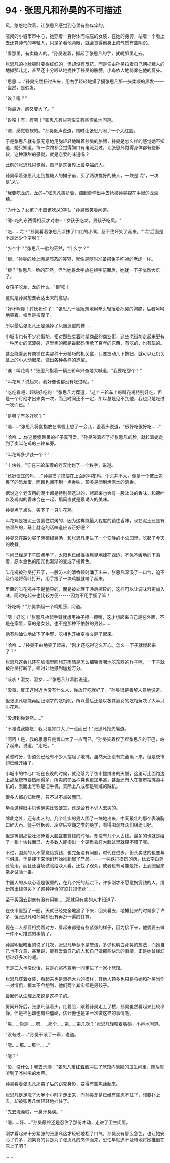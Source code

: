 <link rel="stylesheet" href="../styles/text.css" />
<h1>94 · 张思凡和孙昊的不可描述</h1>

风，悠悠地吹着，让张思凡感觉到心里有些痒痒的。

喧闹的小城市市中心，她穿着一身得体而端庄的女装，在她的身旁，站着一个看上去还算帅气的年轻人，只是多看他两眼，就会觉得他身上的气质有些阴沉。

"看那里，有卖糖人的。"孙昊说着，抓起了张思凡的手，就朝那里走去。

张思凡的小脸顿时变得红红的，但却没有反抗，而是任由孙昊拉着自己朝捏糖人的地摊那儿走，甚至还十分顺从地挽住了孙昊的胳膊，小鸟依人地倚靠在他的肩头。

"思思......"孙昊突然扭过头来，用右手轻轻地摸了摸张思凡那一头柔顺的黑发------当然，是假发。

"诶？嗯？"

"你最近，胸又变大了。"

"诶咳！有、有嘛！"张思凡有些喜悦又有些慌乱地问道。

"嗯，感觉软软的。"孙昊低声说道，顿时让张思凡闹了一个大红脸。

于是张思凡就有意无意地用胸轻轻地蹭着孙昊的胳膊，孙昊是怎么样的感觉她不知道，她只知道，每一次蹭都会觉得胸口有电流划过，让张思凡觉得身体都有些酥软，这种甜甜的感觉，就是恋爱的味道吗？

此刻的张思凡只觉得，自己是这世界上最幸福的人。

孙昊牵着张思凡走到捏糖人的摊子前，买了两块捏好的糖人，一块是'龙'，一块是'凤'。

"我要吃龙的，龙的\~"张思凡撒娇着，踮起脚伸出手去抢被孙昊捏在手里的龙型糖。

"为什么？女孩子不应该吃凤的吗。"孙昊微笑着问道。

"嗯\~吃的东西得相反才对啦\~！女孩子吃龙，男孩子吃凤。"

"吃......龙？"孙昊看着张思凡涂抹了口红的小嘴，忍不住坏笑了起来，"'龙'后面是不是还少个字啊？"

"少个字？"张思凡一脸的茫然，"什么字？"

"根。"孙昊的脸上满是邪恶的笑容，就像是随时准备把兔子吃掉的老虎一样。

"根？"张思凡一脸的茫然，但当她将龙字放在根字前面后，她就一下子恍然大悟了。

女孩子吃龙，龙的什么，'根'呗！

这就是孙昊想要表达出来的意思。

"好坏啊你！讨厌死你了！"张思凡一脸娇羞地用拳头轻捶着孙昊的胸膛，后者呵呵地笑着，权当是按摩了。

所以最后张思凡还是选择了凤凰造型的糖......

小城市也有不少老街坊，相对那些卖着时髦商品的商业街，这些老街坊走起来更有一种历史的沉淀感，这里卖的都是最起码传承了百年的东西，有吃的，也有玩的。

甚至能看到有商铺在卖那种十分精巧的机关盒，只要摁动几下按钮，就可以让机关盒上的小人动起来，做出各种各样的造型。

"诶！叫花鸡！"张思凡指着一辆三轮车兴奋地大喊道，"我要吃那个！"

"叫花鸡？说起来，我好像也都没有吃过呢。"

"吃吃看吧，超级好吃的！"张思凡力荐道，"这个三轮车上的叫花鸡特别好吃，但是一个月他才出来卖一次，而且时间还不一定，所以总是见不到他，我也只是吃过一次而已。"

"是嘛？有多好吃？"

"唔......"张思凡将食指放在嘴唇上想了一会儿，歪着头说道，"很好吃很好吃......"

"哈哈......你这傻傻呆呆的样子真可爱。"孙昊笑着捏了捏张思凡的脸，就拉着她走到了卖叫花鸡的三轮车旁。

"叫花鸡多少钱一个？"

"十块钱。"守在三轮车旁的老汉比划了一个数字，说道。

"还挺便宜的吗......"孙昊摸了摸摆在上面的叫花鸡，个头并不大，像是一个被土包裹了的恐龙蛋，而且也闻不到一点香味，顶多是闻到烤泥土的清香。

据说这个老汉用的泥土都是特别筛选过的，烤起来也会有一股淡淡的香味，和荷叶以及鸡肉的香味合在一起，那简直就是最诱人的美味。

孙昊点了点头，买下了一只叫花鸡。

叫花鸡是被泥土包裹住烘烤的，因为这样能最大程度的锁住香味，现在泥土还是有些温热的，马上就吃的话味道应该正好吧？

孙昊又在路边买了两碗绿豆汤，和张思凡走进了一个安静的小公园里，吃起了今天的晚餐。

时间已经是下午四点半了，太阳也已经摇摇晃晃地挂在西边，不急不缓地向下落着，原本金色的阳光也渐渐的变成了橘黄色。

叫花鸡被孙昊打开了，一股沁人的清香顿时涌了出来，张思凡深吸了一口气，迫不及待地将荷叶打开，用手捏了一块鸡腿就啃了起来。

里面的叫花鸡并不是整只的，而是被处理干净后撕碎的，这样可以让调味料更加入味，同时吃起来也比较方便------因为不用手撕了嘛！

"好吃吗？"孙昊拿起一个鸡翅膀，问道。

"嗯！好吃！"张思凡抬起手臂就想用袖子擦一擦嘴，这才想起来自己是在外面，不是在家里，穿的是女装，也不是那种不怕脏的男装......

她有些讪讪地放下了手臂，吃相也开始变得文静了起来。

"哈哈......"孙昊不由地笑了起来，"刚才还吃得这么开心，怎么一下子就慢起来了？"

张思凡这会儿还在脑海里回想苏雨晴是怎么细嚼慢咽地吃东西的样子呢，一下子就被孙昊打断了，顿时让她感到尴尬万分。

"咳咳！淑女、淑女......"张思凡红着脸说道。

"没事，反正这附近也没有什么人，你放开吃就好了。"孙昊很是善解人意地说道。

但张思凡哪能再回归刚才的吃相呢，所以最后还是以极其淑女的吃相解决了大半只叫花鸡。

"没想到你竟然......"

"不准说我能吃！我只是胃口大了一点而已！"张思凡抢先嚷道。

"呵呵！是，我的思思只是胃口大了一点而已。"孙昊笑着捏了捏张思凡的下巴，站了起来，说道，"走吧。"

黄昏时分，街道旁已经有不少人摆起了地摊，虽然天还没有完全黑下来，但是夜市却已经开始了。

小城市的中心广场在夜晚的时候，就沦落为了夜市摆摊者的天堂，这里可比面馆边上那条夜市要热闹得多，所卖的商品种类也更加丰富，甚至还有人在夜市摆摊卖手机的，表面上号称是旧手机，实际上八成都是销赃的贼机。

很多人都心知肚明，只不过不点破而已。

毕竟这种旧手机也确实比较便宜，还是会有不少人去买的。

除此之外，还有卖艺的，几个壮实的男人围了一块地出来，中间最壮的那个表演胸口碎大石、徒手劈板砖、凌空后空翻之类的绝学，看得围观群众们纷纷叫好。

但是等到那些壮汉捧着大脸盆要赏钱的时候，却没有几个人丢钱，最多的也就是给了一张十块钱而已，大多数人能掏出一个硬币丢在大脸盆里就算不错了呢。

不过，围观的人不愿意给赏钱，也完全没有问题，时代在进步，街头卖艺的也要与时俱进，于是接下来他们开始推销起了产品------一种跌打损伤的药，比云南白药还管用，而且还当场试验给众人看，还找了观众，或者也有可能是托，上到圈里来亲身试验一番。

中国人的从众心理是很重的，在几个托的起哄下，许多刚才不愿意掏赏钱的人，纷纷掏出钱包买下了这种神奇的'跌打损伤药'......

至于买回去到底有没有用嘛......那就只有卖的人才知道了。

在夜市里逛了一圈，天就已经完全地黑了下来，回头看去，地摊比来的时候多了许多，但张思凡和孙昊却没有再逛一遍的打算。

现在二人都互相挽着对方，看起来都是有些紧张的样子，因为接下来，他俩要去做一件不可描述的事情了。

孙昊明里暗里的说了几次，张思凡毕竟不是笨蛋，多少也明白孙昊的想法，而她自己也不介意，甚至说，能有爱着自己的人和自己做那些快乐的事情，正是她曾经幻想过好多次的呢。

于是二人也没说话，只是心照不宣地一同走进了一家小旅馆。

张思凡穿着女装，看起来也是漂亮大方的模样，其他人顶多也只是将她和孙昊当作一对情侣，根本不会想到，他们两个其实都是男孩子。

最起码从生理上来说是这样子的。

房间开好后，张思凡低着头，红着脸，跟着孙昊走上了楼，孙昊虽然看起来比较冷静，但是神色却也有些僵硬，估计他也是第一次做这样的事情吧。

"昊......你是......嗯......那个......第......第几次？"张思凡轻咬着嘴唇，小声地问道。

"没有过......"孙昊干咳了一声，说道。

"嗯......那......那个......"

"嗯？"

"没、没什么！我去洗澡！"张思凡羞红着脸冲进了旅馆内简陋的卫生间里，随后就听到了哗啦啦的水声。

孙昊看着张思凡那帘子后的窈窕身影，变得有些焦躁起来。

张思凡足足洗了大半个小时才走出来，而孙昊却是已经有些忍不住了，想要扑上去，却被张思凡给轻轻地挡住了。

"先去洗澡啦，一身汗臭诶。"

"嗯......好......"孙昊最终还是忍住了那份冲动，走进了卫生间里。

刚才看起来十分紧张的张思凡这才轻轻地松了口气，孙昊没有那么急色，也让她安心了许多，如果真的只是为了张思凡的肉体而来，恐怕早就迫不及待地将她推倒在床上了吧？

......
